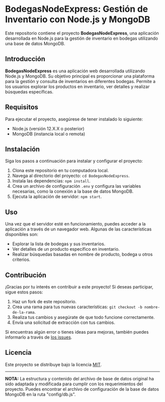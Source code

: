 # BodegasNodeExpress: Gestión de Inventario con Node.js y MongoDB

Este repositorio contiene el proyecto **BodegasNodeExpress**, una aplicación desarrollada en Node.js para la gestión de inventario en bodegas utilizando una base de datos MongoDB.

## Introducción

**BodegasNodeExpress** es una aplicación web desarrollada utilizando Node.js y MongoDB. Su objetivo principal es proporcionar una plataforma para la gestión y consulta de inventarios en diferentes bodegas. Permite a los usuarios explorar los productos en inventario, ver detalles y realizar búsquedas específicas.

## Requisitos

Para ejecutar el proyecto, asegúrese de tener instalado lo siguiente:

- Node.js (versión 12.X.X o posterior)
- MongoDB (instancia local o remota)

## Instalación

Siga los pasos a continuación para instalar y configurar el proyecto:

1. Clona este repositorio en tu computadora local.
2. Navega al directorio del proyecto: `cd BodegasNodeExpress`.
3. Instala las dependencias: `npm install`.
4. Crea un archivo de configuración `.env` y configura las variables necesarias, como la conexión a la base de datos MongoDB.
5. Ejecuta la aplicación de servidor: `npm start`.

## Uso

Una vez que el servidor esté en funcionamiento, puedes acceder a la aplicación a través de un navegador web. Algunas de las características disponibles son:

- Explorar la lista de bodegas y sus inventarios.
- Ver detalles de un producto específico en inventario.
- Realizar búsquedas basadas en nombre de producto, bodega u otros criterios.

## Contribución

¡Gracias por tu interés en contribuir a este proyecto! Si deseas participar, sigue estos pasos:

1. Haz un fork de este repositorio.
2. Crea una rama para tus nuevas características: `git checkout -b nombre-de-la-rama`.
3. Realiza tus cambios y asegúrate de que todo funcione correctamente.
4. Envía una solicitud de extracción con tus cambios.

Si encuentras algún error o tienes ideas para mejoras, también puedes informarlo a través de [los issues](https://github.com/tu-usuario/BodegasNodeExpress/issues).

## Licencia

Este proyecto se distribuye bajo la licencia [MIT](LICENCE).

---

**NOTA:** La estructura y contenido del archivo de base de datos original ha sido adaptada y modificada para cumplir con los requerimientos del proyecto. Puedes encontrar el archivo de configuración de la base de datos MongoDB en la ruta "config/db.js".
